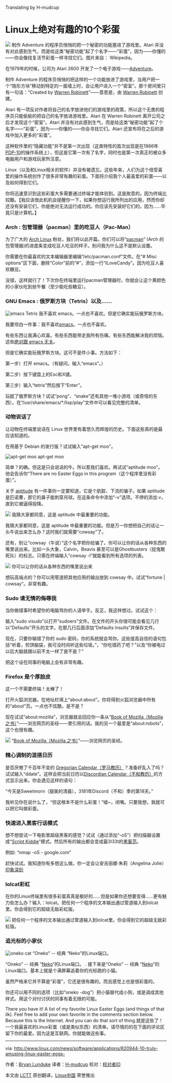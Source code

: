 Translating by H-mudcup

Linux上绝对有趣的10个彩蛋
================================================================================
![](http://en.wikipedia.org/wiki/File:Adventure_Easteregg.PNG)
制作 Adventure 的程序员悄悄的把一个秘密的功能塞进了游戏里。Atari 并没有对此感到生气，而是给这类“秘密功能”起了个名字——“彩蛋”，因为——你懂的——你会像找复活节彩蛋一样寻找它们。图片来自： Wikipedia。

在1979年的时候，公司为 Atari 2600 开发了一个电子游戏——[Adventure][1]。

制作 Adventure 的程序员悄悄的把这样的一个功能放进了游戏里，当用户把一个“隐形方块”移动到特定的一面墙上时，会让用户进入一个“密室”。那个房间里只有一句话：“Created by [Warren Robinett][2]”——意思是，由 [Warren Robinett][2] 创建。

Atari 有一项反对作者将自己的名字放进他们的游戏里的政策，所以这个无畏的程序员只能偷偷的把自己的名字放进游戏里。Atari 在 Warren Robinett 离开公司之后才发现这个“密室”。Atari 并没有对此感到生气，而是给这类“秘密功能”起了个名字——“彩蛋”，因为——你懂的——你会寻找它们。Atari 还宣布将在之后的游戏中加入更多的“彩蛋”。

这种软件里的“隐藏功能”并不是第一次出现（这类特性的首次出现是在1966年[PDP-10][3]的操作系统上），但这是它第一次有了名字，同时也是第一次真正的被众多电脑用户和游戏玩家所注意。

Linux（以及和Linux相关的软件）并没有被遗忘。这些年来，人们为这个倍受喜爱的操作系统创作了很多非常有趣的彩蛋。下面将介绍我个人最喜爱的彩蛋——以及如何得到它们。

你将迅速意识到这些彩蛋大多需要通过终端才能体验到。这是故意的。因为终端比较酷。【我应该借此机机会提醒你一下，如果你想运行我所列出的应用，然而你却还没有安装它们，你是绝对无法运行成功的。你应该先安装好它们的。因为……毕竟只是计算机。】

### Arch : 包管理器（pacman）里的吃豆人（Pac-Man） ###

为了广大的 [Arch Linux][4] 粉丝，我们将以此开篇。你们可以将“[pacman][6]” (Arch 的包管理器)的进度条变成吃豆人吃豆的样子。别问我为什么这不是默认设置。

你需要在你最喜欢的文本编辑器里编辑“/etc/pacman.conf”文件。在“# Misc options”区下面，删除“Color”前的“#”，添加一行“ILoveCandy”。因为吃豆人喜欢糖豆。

没错，这样就行了！下次你在终端里运行pacman管理器时，你就会让这个黄颜色的小家伙吃到些午餐（至少能吃些糖豆）。

### GNU Emacs : 俄罗斯方块（Tetris）以及…… ###

![emacs Tetris](http://www.linux.com/images/stories/41373/emacsTetris.jpg)
我不喜欢 emacs。一点也不喜欢。但是它确实能玩俄罗斯方块。 

我要坦白一件事：我不喜欢[emacs][7]。一点也不喜欢。

有些东西让我满心欢喜。有些东西能带走我所有伤痛。有些东西能解决我的烦恼。这些[绝对跟 emacs 无关][8]。

但是它确实能玩俄罗斯方块。这可不是件小事。方法如下：

第一步）打开 emacs。（有疑问，输入“emacs”。）

第二步）按下键盘上的Esc和X键。

第三步）输入“tetris”然后按下“Enter”。

玩腻了俄罗斯方块？试试“pong”、“snake”还有其他一堆小游戏（或奇怪的东西）。在“/usr/share/emacs/*/lisp/play”文件中可以看见完整的清单。

### 动物说话了 ###

让动物在终端里说话在 Linux 世界里有着悠久而辉煌的历史。下面这些真的是最应该知道的。

在用基于 Debian 的发行版？试试输入“apt-get moo"。

![apt-get moo](http://www.linux.com/images/stories/41373/AptGetMoo.jpg)
apt-get moo

简单？的确。但这是只会说话的牛。所以惹我们喜欢。再试试“aptitude moo”。他会告诉你“There are no Easter Eggs in this program（这个程序里没有彩蛋）”。

关于 [aptitude][9] 有一件事你一定要知道，它是个肮脏、下流的骗子。如果 aptitude 是匹诺曹，那它的鼻子能刺穿月球。在这条命令中添加“-v”选项。不停的添加 v，直到它被逼得投降。

![](http://www.linux.com/images/stories/41373/AptitudeMoo.jpg)
我猜大家都同意，这是 aptitude 中最重要的功能。

我猜大家都同意，这是 aptitude 中最重要的功能。但是万一你想把自己的话让一头牛说出来怎么办？这时我们就需要“cowsay”了。

还有，别让“cowsay（牛说）”这个名字把你给骗了。你可以让你的话从各种东西的嘴里说出来。比如一头大象，Calvin，Beavis 甚至可以是Ghostbusters（捉鬼敢死队）的标志。只需在终端输入“cowsay -l”就能看到所有选项的列表。

![](http://www.linux.com/images/stories/41373/cowsay.jpg)
你可以让你的话从各种东西的嘴里说出来

想玩高端点的？你可以用管道把其他应用的输出放到 cowsay 中。试试“fortune | cowsay”。非常有趣。

### Sudo 请无情的侮辱我 ###

当你做错事时希望你的电脑骂你的人请举手。反正，我这样想过。试试这个：

输入“sudo visudo”以打开“sudoers”文件。在文件的开头你很可能会看见几行以“Defaults”开头的文字。在那几行后面添加“Defaults insults”并保存文件。

现在，只要你输错了你的 sudo 密码，你的系统就会骂你。这些提高自信的语句包括“听着，煎饼脑袋，我可没时间听这些垃圾。”，“你吃错药了吧？”以及“你被电过以后大脑就跟以前不太一样了是不是？”

把这个设在同事的电脑上会有非常有趣。

### Firefox 是个厚脸皮 ###

这一个不需要终端！太棒了！

打开火狐浏览器。在地址栏填上“about:about”。你将得到火狐浏览器中所有的“about”页。一点也不炫酷，是不是？

现在试试“about:mozilla”，浏览器就会回应你一条从“[Book of Mozilla（Mozilla 之书）][10]”——浏览网页的圣经——里引用的话。我的另一个最爱是“about:robots”，这个也很有趣。

![](http://www.linux.com/images/stories/41373/About-Mozilla550.jpg)
“[Book of Mozilla（Mozilla 之书）][10]”——浏览网页的圣经。

### 精心调制的混搭日历 ###

是否厌倦了千百年不变的 [Gregorian Calendar（罗马教历）][11]？准备好乱入了吗？试试输入“ddate”。这样会把当前日历以[Discordian Calendar（不和教历）][12]的方式显示出来。你会遇见这样的语句：

“今天是Sweetmorn（甜美的清晨），3181年Discord（不和）季的第18天。”

我听见你在说什么了，“但这根本不是什么彩蛋！”嘘~，闭嘴。只要我想，我就可以把它叫做彩蛋。

### 快速进入黑客行话模式 ###

想不想尝试一下电影里超级黑客的感觉？试试（通过添加“-oS”）把扫描器设置成“[Script Kiddie][13]”模式。然后所有的输出都会变成最3l33t的[黑客范][14]。

例如: “nmap -oS - google.com”

赶快试试。我知道你有多想这么做。你一定会让安吉丽娜·朱莉（Angelina Jolie）[印象深刻][15]
### lolcat彩虹  ###

在你的Linux终端里有很多彩蛋真真是极好的……但是如果你还想要变得……更有魅力些怎么办？输入：lolcat。把任何一个程序的文本输出通过管道输入到lolcat里。你会得到它的超级无敌彩虹版。

![](http://www.linux.com/images/stories/41373/lolcat.jpg)
把任何一个程序的文本输出通过管道输入到lolcat里。你会得到它的超级无敌彩虹版。

### 追光标的小家伙 ###

![oneko cat](http://www.linux.com/images/stories/41373/onekocat.jpg)
“Oneko” -- 经典 “Neko”的Linux端口。 

“Oneko” -- 经典 “[Neko][16]”的Linux端口。 .
接下来是“Oneko” -- 经典 “[Neko][16]”的Linux端口。基本上就是个满屏幕追着你的光标跑的小猫。

虽然严格来它并不算是“彩蛋”，它还是很有趣的。而且感觉上也是很彩蛋的。

你还可以用不同的选项（比如“oneko -dog”）把小猫替代成小狗，或是调成其他样式。用这个对付讨厌的同事有着无限的可能。

There you have it! A list of my favorite Linux Easter Eggs (and things of that ilk). Feel free to add your own favorite in the comments section below. Because this is the Internet. And you can do that sort of thing.就是这些了！一个我最喜欢的Linux彩蛋（或是类似东西）的清单。请尽情的的在下面的评论区留下你的最爱。因为这是互联网。你就能做这些事。

--------------------------------------------------------------------------------

via: http://www.linux.com/news/software/applications/820944-10-truly-amusing-linux-easter-eggs-

作者：[Bryan Lunduke][a]
译者：[H-mudcup](https://github.com/H-mudcup)
校对：[校对者ID](https://github.com/校对者ID)

本文由 [LCTT](https://github.com/LCTT/TranslateProject) 原创翻译，[Linux中国](http://linux.cn/) 荣誉推出

[a]:http://www.linux.com/community/forums/person/56734
[1]:http://en.wikipedia.org/wiki/Adventure_(Atari_2600)
[2]:http://en.wikipedia.org/wiki/Warren_Robinett
[3]:http://en.wikipedia.org/wiki/PDP-10
[4]:http://en.wikipedia.org/wiki/Arch_Linux
[5]:http://en.wikipedia.org/wiki/Pac-Man
[6]:http://www.linux.com/news/software/applications/820944-10-truly-amusing-linux-easter-eggs-#Pacman
[7]:http://en.wikipedia.org/wiki/GNU_Emacs
[8]:https://www.youtube.com/watch?v=AQ4NAZPi2js
[9]:https://wiki.debian.org/Aptitude
[10]:http://en.wikipedia.org/wiki/The_Book_of_Mozilla
[11]:http://en.wikipedia.org/wiki/Gregorian_calendar
[12]:http://en.wikipedia.org/wiki/Discordian_calendar
[13]:http://nmap.org/book/output-formats-script-kiddie.html
[14]:http://nmap.org/book/output-formats-script-kiddie.html
[15]:https://www.youtube.com/watch?v=Ql1uLyuWra8
[16]:http://en.wikipedia.org/wiki/Neko_%28computer_program%29
